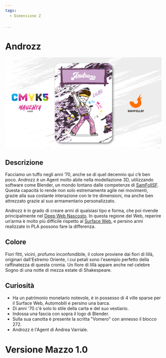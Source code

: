 ```yaml
---
tags:
  - Dimensione Z

...
```


# Androzz

![androzz](../eg/M/androzz.jpg)

## Descrizione

Facciamo un tuffo negli anni ’70, anche se di quel decennio qui c’è ben poco. Androzz è un Agent molto abile nella modellazione 3D, utilizzando software come Blender, un mondo lontano dalle competenze di [SamFollSF](../Remix/samfollsf.md). Questa capacità lo rende non solo estremamente agile nei movimenti, grazie alla sua costante interazione con le tre dimensioni, ma anche ben attrezzato grazie al suo armamentario personalizzato.

Androzz è in grado di creare armi di qualsiasi tipo e forma, che poi rivende principalmente nel [Deep Web Nascosto](../Remix/deep.md). In questa regione del Web, reperire un’arma è molto più difficile rispetto al [Surface Web](../Remix/deep.md), e persino armi realizzate in PLA possono fare la differenza.

## Colore

Fiori fitti, vicini, profumo inconfondibile, il colore proviene dai fiori di lillà, originari dall'Estremo Oriente, i cui petali sono l'esempio perfetto della raffinatezza di questa cromia. Un fiore di lillà appare anche nel celebre Sogno di una notte di mezza estate di Shakespeare.

## Curiosità

- Ha un patrimonio monetario notevole, è in possesso di 4 ville sparse per il Surface Web, Automobili e persino una barca.
- Di anni '70 c'è solo lo stile della carta e del suo vestiario.
- Indossa una fascia con sopra il logo di Blender.
- Sulla sua canotta è presente la scritta "Vomero" con annesso il blocco 272.
- Androzz è l'Agent di Andrea Varriale.

# Versione Mazzo 1.0